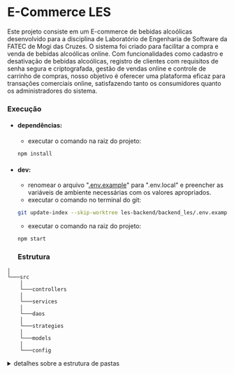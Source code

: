 # **E-Commerce LES**

Este projeto consiste em um E-commerce de bebidas alcoólicas desenvolvido para a disciplina de Laboratório de Engenharia de Software da FATEC de Mogi das Cruzes. O sistema foi criado para facilitar a compra e venda de bebidas alcoólicas online. Com funcionalidades como cadastro e desativação de bebidas alcoólicas, registro de clientes com requisitos de senha segura e criptografada, gestão de vendas online e controle de carrinho de compras, nosso objetivo é oferecer uma plataforma eficaz para transações comerciais online, satisfazendo tanto os consumidores quanto os administradores do sistema.

### **Execução**

- #### dependências:
  - executar o comando na raiz do projeto:
  ```bash
  npm install
  ```

- #### dev:
  - renomear o arquivo "[.env.example](./.env.example)" para ".env.local" e preencher as variáveis de ambiente necessárias com os valores apropriados.
  - executar o comando no terminal do git:
  ```bash 
  git update-index --skip-worktree les-backend/backend_les/.env.example
  ```
  - executar o comando na raiz do projeto:
  ```bash
  npm start
  ```

  ### **Estrutura**

```
│
└───src
    │
    └───controllers
    │
    └───services
    │
    └───daos
    │
    └───strategies
    │
    └───models
    │
    └───config
```

<details>
<summary>detalhes sobre a estrutura de pastas</summary>
<br>

# **Estrutura de pastas**

Detalhes sobre a estrutura de pastas adotada para o projeto.

### **Controllers**

 Contém os controladores da aplicação que lidam com as requisições e respostas, gerenciando a lógica de processamento, validação e manipulação dos dados.

### **Services**

 Responsável pela implementação das regras de negócio e pela coordenação das interações entre os controladores e os DAOs.

### **DAOs**

 Data Access Objects (DAOs) são responsáveis pela comunicação direta com o banco de dados, incluindo operações como consultas e atualizações.

### **Strategies**

 Implementa padrões de projeto e estratégias específicas, como autenticação e autorização, além de outras lógicas complexas que não se encaixam em controllers ou services.

### **Models**

 Define as estruturas de dados e entidades do sistema, representando as tabelas e relacionamentos no banco de dados.

### **Config**

 Contém arquivos de configuração e variáveis de ambiente essenciais para o funcionamento do projeto, como configurações de banco de dados e parâmetros de ambiente.


### **Boas práticas**

- ### Convenções de nomenclatura

  Para trazer mais clareza e semântica para o código podemos adotar um padrão para nomenclatura.

  - camelCase: Usado para variáveis, propriedades e nomes de funções.
    - ex. getUserData, processData.
  - PascalCase: Aplicado a classes, interfaces e outras definições de tipo.
    - ex. UserService, UserModel.
  - snake_case: Utilizado para arquivos de documentação, arquivos de configuração, nomes de pastas e rotas de endpoints.
    - ex. config_env.js, user_routes.js.
  - CONSTANTES: Constantes são escritas em letras maiúsculas com palavras separadas por underscores.
    - ex. STATUS_CODES, DATABASE_CONFIG.
</details>